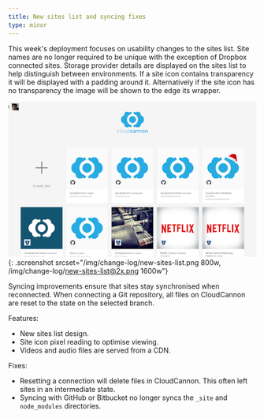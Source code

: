 ```yaml
---
title: New sites list and syncing fixes
type: minor
---
```


This week's deployment focuses on usability changes to the sites list. Site names are no longer required to be unique with the exception of Dropbox connected sites. Storage provider details are displayed on the sites list to help distinguish between environments. If a site icon contains transparency it will be displayed with a padding around it. Alternatively if the site icon has no transparency the image will be shown to the edge its wrapper.

![Empty blogging interface](/img/change-log/new-sites-list.png){: .screenshot srcset="/img/change-log/new-sites-list.png 800w, /img/change-log/new-sites-list@2x.png 1600w"}

Syncing improvements ensure that sites stay synchronised when reconnected. When connecting a Git repository, all files on CloudCannon are reset to the state on the selected branch.

Features:

* New sites list design.
* Site icon pixel reading to optimise viewing.
* Videos and audio files are served from a CDN.


Fixes:

* Resetting a connection will delete files in CloudCannon. This often left sites in an intermediate state.
* Syncing with GitHub or Bitbucket no longer syncs the&nbsp;`_site`&nbsp;and `node_modules` directories.